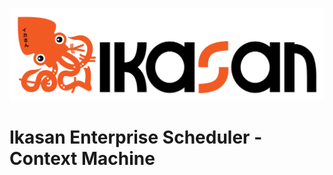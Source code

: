 ![IKASAN](../../../../developer/docs/quickstart-images/Ikasan-title-transparent.png)

# Ikasan Enterprise Scheduler - Context Machine